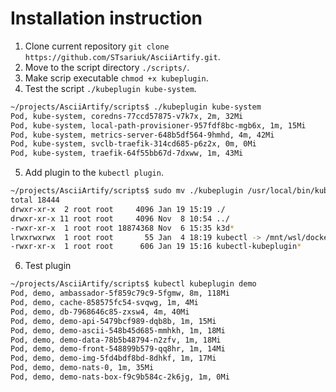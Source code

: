 # Installation instruction

1. Clone current repository `git clone https://github.com/STsariuk/AsciiArtify.git`.
2. Move to the script directory `./scripts/`.
3. Make scrip executable `chmod +x kubeplugin`.
4. Test the script `./kubeplugin kube-system`.

```bash
~/projects/AsciiArtify/scripts$ ./kubeplugin kube-system
Pod, kube-system, coredns-77ccd57875-v7k7x, 2m, 32Mi
Pod, kube-system, local-path-provisioner-957fdf8bc-mgb6x, 1m, 15Mi
Pod, kube-system, metrics-server-648b5df564-9hmhd, 4m, 42Mi
Pod, kube-system, svclb-traefik-314cd685-p6z2x, 0m, 0Mi
Pod, kube-system, traefik-64f55bb67d-7dxww, 1m, 43Mi
```

5. Add plugin to the `kubectl plugin`.

```bash
~/projects/AsciiArtify/scripts$ sudo mv ./kubeplugin /usr/local/bin/kubectl-kubeplugin
total 18444
drwxr-xr-x  2 root root     4096 Jan 19 15:19 ./
drwxr-xr-x 11 root root     4096 Nov  8 10:54 ../
-rwxr-xr-x  1 root root 18874368 Nov  6 15:35 k3d*
lrwxrwxrwx  1 root root       55 Jan  4 18:19 kubectl -> /mnt/wsl/docker-desktop/cli-tools/usr/local/bin/kubectl*
-rwxr-xr-x  1 root root      606 Jan 19 15:16 kubectl-kubeplugin*
```

6. Test plugin

```bash
~/projects/AsciiArtify/scripts$ kubectl kubeplugin demo
Pod, demo, ambassador-5f859c79c9-5fgmw, 8m, 118Mi
Pod, demo, cache-858575fc54-svqwg, 1m, 4Mi
Pod, demo, db-7968646c85-zxsw4, 4m, 40Mi
Pod, demo, demo-api-5479bcf989-dqb8b, 1m, 15Mi
Pod, demo, demo-ascii-548b45d685-mmhkh, 1m, 18Mi
Pod, demo, demo-data-78b5b48794-n2zfv, 1m, 18Mi
Pod, demo, demo-front-548899b579-qq8hr, 1m, 14Mi
Pod, demo, demo-img-5fd4bdf8bd-8dhkf, 1m, 17Mi
Pod, demo, demo-nats-0, 1m, 35Mi
Pod, demo, demo-nats-box-f9c9b584c-2k6jg, 1m, 0Mi
```